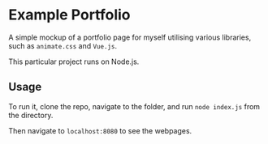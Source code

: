 # Example Portfolio
A simple mockup of a portfolio page for myself utilising various libraries, such as `animate.css` and `Vue.js`.

This particular project runs on Node.js.

## Usage
To run it, clone the repo, navigate to the folder, and run `node index.js` from the directory.

Then navigate to `localhost:8080` to see the webpages.
